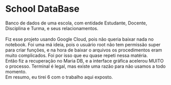 # School DataBase
Banco de dados de uma escola, com entidade Estudante, Docente, Disciplina e Turma, e seus relacionamentos.<br><br>
Fiz esse projeto usando Google Cloud, pois não queria baixar nada no notebook. Foi uma má ideia, pois o usuário root não tem permissão super para criar funções,
e na hora de baixar o arquivos os procedimentos eram muito complicados. Foi por isso que eu quase repeti nessa matéria.<br>
Então fiz a recuperação no Maria DB, e a interface gráfica acelerou MUITO o processo. Terminal é legal, mas existe uma razão para não usamos a todo momento.<br>
Em resumo, eu tirei 6 com o trabalho aqui exposto.
